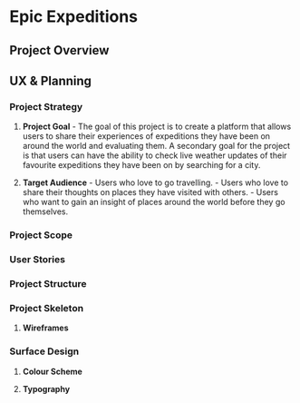 # Epic Expeditions

## Project Overview

## UX & Planning

### Project Strategy
  
  1. **Project Goal** 
    - The goal of this project is to create a platform that allows users to share their experiences of expeditions they have been on around the world and evaluating them. A secondary goal for the project is that users can have the ability to check live weather updates of their favourite expeditions they have been on by searching for a city.

  2. **Target Audience**
    - Users who love to go travelling.
    - Users who love to share their thoughts on places they have visited with others.
    - Users who want to gain an insight of places around the world before they go themselves.

### Project Scope


### User Stories


### Project Structure

### Project Skeleton

  1. **Wireframes**

### Surface Design

  1. **Colour Scheme**

  2. **Typography**
    